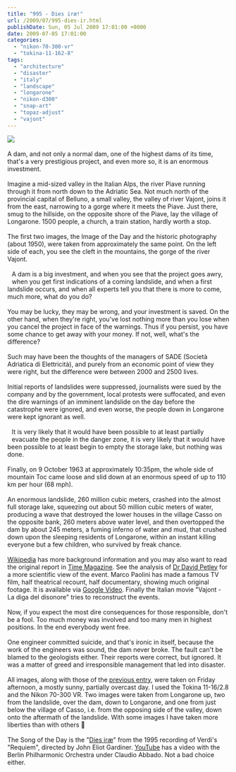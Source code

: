 ```yaml
---
title: "995 - Dies iræ!"
url: /2009/07/995-dies-ir.html
publishDate: Sun, 05 Jul 2009 17:01:00 +0000
date: 2009-07-05 17:01:00
categories: 
  - "nikon-70-300-vr"
  - "tokina-11-162-8"
tags: 
  - "architecture"
  - "disaster"
  - "italy"
  - "landscape"
  - "longarone"
  - "nikon-d300"
  - "snap-art"
  - "topaz-adjust"
  - "vajont"
---
```

<a href="https://d25zfm9zpd7gm5.cloudfront.net/1200x1200/2009/20090703_162117_ps.jpg" target="_blank"><img src="https://d25zfm9zpd7gm5.cloudfront.net/0600x0600/2009/20090703_162117_ps.jpg"/></a><br/><br/>A dam, and not only a normal dam, one of the highest dams of its time, that's a very prestigious project, and even more so, it is an enormous investment.<br/><br/><a href="https://d25zfm9zpd7gm5.cloudfront.net/1200x1200/2009/20090703_162405_ps.jpg" target="_blank"><img alt="" border="0" src="https://d25zfm9zpd7gm5.cloudfront.net/0150x0150/2009/20090703_162405_ps.jpg" style="margin: 10pt 10px 10px 0pt; float: right;"/></a> Imagine a mid-sized valley in the Italian Alps, the river Piave running through it from north down to the Adriatic Sea. Not much north of the provincial capital of Belluno, a small valley, the valley of river Vajont, joins it from the east, narrowing to a gorge where it meets the Piave. Just there, smug to the hillside, on the opposite shore of the Piave, lay the village of Longarone. 1500 people, a church, a train station, hardly worth a stop.<br/><br/>The first two images, the Image of the Day and the historic photography (about 1950), were taken from approximately the same point. On the left side of each, you see the cleft in the mountains, the gorge of the river Vajont.<br/><br/><a href="https://d25zfm9zpd7gm5.cloudfront.net/1200x1200/2009/20090703_161332_ps.jpg" target="_blank"><img alt="" border="0" src="https://d25zfm9zpd7gm5.cloudfront.net/0150x0150/2009/20090703_161332_ps.jpg" style="margin: 10pt 10px 10px 0pt; float: left;"/></a> A dam is a big investment, and when you see that the project goes awry, when you get first indications of a coming landslide, and when a first landslide occurs, and when all experts tell you that there is more to come, much more, what do you do? <br/><br/>You may be lucky, they may be wrong, and your investment is saved. On the other hand, when they're right, you've lost nothing more than you lose when you cancel the project in face of the warnings. Thus if you persist, you have some chance to get away with your money. If not, well, what's the difference?<br/><br/><a href="https://d25zfm9zpd7gm5.cloudfront.net/1200x1200/2009/20090703_173005_ps.jpg" target="_blank"><img alt="" border="0" src="https://d25zfm9zpd7gm5.cloudfront.net/0150x0150/2009/20090703_173005_ps.jpg" style="margin: 10pt 10px 10px 0pt; float: right;"/></a> Such may have been the thoughts of the managers of SADE (Società Adriatica di Elettricità), and purely from an economic point of view they were right, but the difference were between 2000 and 2500 lives.<br/><br/>Initial reports of landslides were suppressed, journalists were sued by the company and by the government, local protests were suffocated, and even the dire warnings of an imminent landslide on the day before the catastrophe were ignored, and even worse, the people down in Longarone were kept ignorant as well. <br/><br/><a href="https://d25zfm9zpd7gm5.cloudfront.net/1200x1200/2009/20090703_173045_ps.jpg" target="_blank"><img alt="" border="0" src="https://d25zfm9zpd7gm5.cloudfront.net/0150x0150/2009/20090703_173045_ps.jpg" style="margin: 10pt 10px 10px 0pt; float: left;"/></a> It is very likely that it would have been possible to at least partially evacuate the people in the danger zone, it is very likely that it would have been possible to at least begin to empty the storage lake, but nothing was done.<br/><br/>Finally, on 9 October 1963 at approximately 10:35pm, the whole side of mountain Toc came loose and slid down at an enormous speed of up to 110 km per hour (68 mph). <br/><br/><a href="https://d25zfm9zpd7gm5.cloudfront.net/1200x1200/2009/20090703_173738_ps.jpg" target="_blank"><img alt="" border="0" src="https://d25zfm9zpd7gm5.cloudfront.net/0150x0150/2009/20090703_173738_ps.jpg" style="margin: 10pt 10px 10px 0pt; float: right;"/></a> An enormous landslide, 260 million cubic meters, crashed into the almost full storage lake, squeezing out about 50 million cubic meters of water, producing a wave that destroyed the lower houses in the village Casso on the opposite bank, 260 meters above water level, and then overtopped the dam by about 245 meters, a fuming inferno of water and mud, that crushed down upon the sleeping residents of Longarone, within an instant killing everyone but a few children, who survived by freak chance.<br/><br/> <a href="http://en.wikipedia.org/wiki/Vajont_Dam" target="_blank">Wikipedia</a> has more background information and you may also want to read the original report in <a href="http://www.time.com/time/magazine/article/0,9171,873763,00.html" target="_blank">Time Magazine</a>. See the analysis of <a href="http://www.land-man.net/vajont/vajont.html" target="_blank">Dr David Petley</a> for a more scientific view of the event. Marco Paolini has made a famous TV film, half theatrical recount, half documentary, showing much original footage. It is available via <a href="http://video.google.com/videoplay?docid=8879734850960378650" target="_blank">Google Video</a>. Finally the Italian movie "Vajont - La diga del disonore" tries to reconstruct the events.<br/><br/>Now, if you expect the most dire consequences for those responsible, don't be a fool. Too much money was involved and too many men in highest positions. In the end everybody went free. <br/><br/> One engineer committed suicide, and that's ironic in itself, because the work of the engineers was sound, the dam never broke. The fault can't be blamed to the geologists either. Their reports were correct, but ignored. It was a matter of greed and irresponsible management that led into disaster.<br/><br/>All images, along with those of the <a href="/2009/07/994-requiem-ternam.html" target="_blank">previous entry</a>, were taken on Friday afternoon, a mostly sunny, partially overcast day. I used the Tokina 11-16/2.8 and the Nikon 70-300 VR. Two images were taken from Longarone up, two from the landslide, over the dam, down to Longarone, and one from just below the village of Casso, i.e. from the opposing side of the valley, down onto the aftermath of the landslide. With some images I have taken more liberties than with others 🙂<br/><br/>The Song of the Day is the "<a href="http://en.wikipedia.org/wiki/Dies_Irae" target="_blank">Dies iræ</a>" from the 1995 recording of Verdi's "Requiem", directed by John Eliot Gardiner. <a href="http://www.youtube.com/watch?v=B_nhoZu2cp8&feature=related" target="_blank">YouTube</a> has a video with the Berlin Philharmonic Orchestra under Claudio Abbado. Not a bad choice either.
